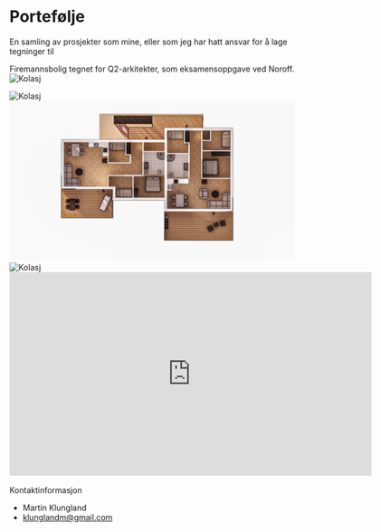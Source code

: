 # Portefølje
En samling av prosjekter som mine, eller som jeg har hatt ansvar for å lage tegninger til


Firemannsbolig tegnet for Q2-arkitekter, som eksamensoppgave ved Noroff.
<img src="Fasade bakside_Redigert.png" alt="Kolasj">

<img src="Fasade forside_Redigert.png" alt="Kolasj">

<img src="Planløsning 3D.png" alt="Kolasj">

<img src="Planløsning 3D diagonalt.png" alt="Kolasj">

<iframe title="vimeo-player" src="https://player.vimeo.com/video/834556257?h=4f475827b4" width="640" height="360" frameborder="0"    allowfullscreen></iframe>

Kontaktinformasjon
- Martin Klungland
- klunglandm@gmail.com
